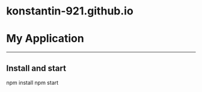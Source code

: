 # konstantin-921.github.io

My Application
================
***
Install and start
----------
npm install
npm start
